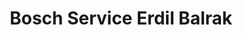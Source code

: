 ---
title: "Bosch Service Erdil Balrak"
url: /warstein/bosch-service-erdil-balrak/
shop: Autowerkstatt
---